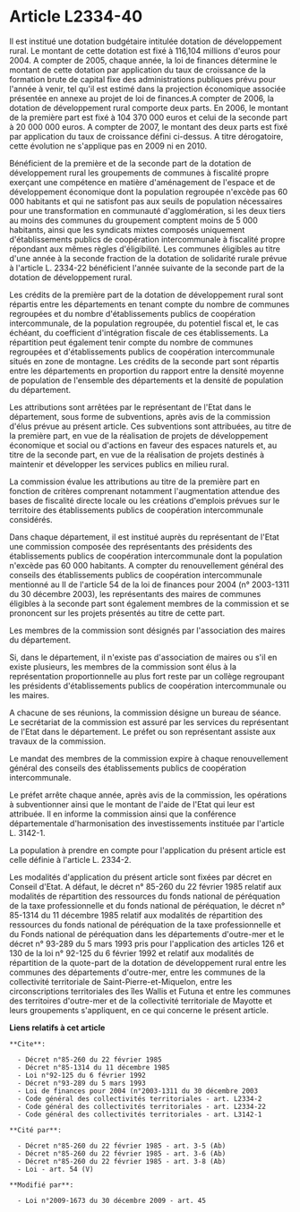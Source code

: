 # Article L2334-40

Il est institué une dotation budgétaire intitulée dotation de développement rural. Le montant de cette dotation est fixé à
116,104 millions d'euros pour 2004. A compter de 2005, chaque année, la loi de finances détermine le montant de cette
dotation par application du taux de croissance de la formation brute de capital fixe des administrations publiques prévu pour
l'année à venir, tel qu'il est estimé dans la projection économique associée présentée en annexe au projet de loi de
finances.A compter de 2006, la dotation de développement rural comporte deux parts. En 2006, le montant de la première part
est fixé à 104 370 000 euros et celui de la seconde part à 20 000 000 euros. A compter de 2007, le montant des deux parts est
fixé par application du taux de croissance défini ci-dessus. A titre dérogatoire, cette évolution ne s'applique pas en 2009
ni en 2010.

Bénéficient de la première et de la seconde part de la dotation de développement rural les groupements de communes à
fiscalité propre exerçant une compétence en matière d'aménagement de l'espace et de développement économique dont la
population regroupée n'excède pas 60 000 habitants et qui ne satisfont pas aux seuils de population nécessaires pour une
transformation en communauté d'agglomération, si les deux tiers au moins des communes du groupement comptent moins de 5 000
habitants, ainsi que les syndicats mixtes composés uniquement d'établissements publics de coopération intercommunale à
fiscalité propre répondant aux mêmes règles d'éligibilité. Les communes éligibles au titre d'une année à la seconde fraction
de la dotation de solidarité rurale prévue à l'article L. 2334-22 bénéficient l'année suivante de la seconde part de la
dotation de développement rural. 

Les crédits de la première part de la dotation de développement rural sont répartis entre les départements en tenant compte
du nombre de communes regroupées et du nombre d'établissements publics de coopération intercommunale, de la population
regroupée, du potentiel fiscal et, le cas échéant, du coefficient d'intégration fiscale de ces établissements. La répartition
peut également tenir compte du nombre de communes regroupées et d'établissements publics de coopération intercommunale situés
en zone de montagne. Les crédits de la seconde part sont répartis entre les départements en proportion du rapport entre la
densité moyenne de population de l'ensemble des départements et la densité de population du département. 

Les attributions sont arrêtées par le représentant de l'Etat dans le département, sous forme de subventions, après avis de la
commission d'élus prévue au présent article. Ces subventions sont attribuées, au titre de la première part, en vue de la
réalisation de projets de développement économique et social ou d'actions en faveur des espaces naturels et, au titre de la
seconde part, en vue de la réalisation de projets destinés à maintenir et développer les services publics en milieu rural. 

La commission évalue les attributions au titre de la première part en fonction de critères comprenant notamment
l'augmentation attendue des bases de fiscalité directe locale ou les créations d'emplois prévues sur le territoire des
établissements publics de coopération intercommunale considérés. 

Dans chaque département, il est institué auprès du représentant de l'Etat une commission composée des représentants des
présidents des établissements publics de coopération intercommunale dont la population n'excède pas 60 000 habitants. A
compter du renouvellement général des conseils des établissements publics de coopération intercommunale mentionné au II de
l'article 54 de la loi de finances pour 2004 (n° 2003-1311 du 30 décembre 2003), les représentants des maires de communes
éligibles à la seconde part sont également membres de la commission et se prononcent sur les projets présentés au titre de
cette part. 

Les membres de la commission sont désignés par l'association des maires du département. 

Si, dans le département, il n'existe pas d'association de maires ou s'il en existe plusieurs, les membres de la commission
sont élus à la représentation proportionnelle au plus fort reste par un collège regroupant les présidents d'établissements
publics de coopération intercommunale ou les maires.

A chacune de ses réunions, la commission désigne un bureau de séance. Le secrétariat de la commission est assuré par les
services du représentant de l'Etat dans le département. Le préfet ou son représentant assiste aux travaux de la commission. 

Le mandat des membres de la commission expire à chaque renouvellement général des conseils des établissements publics de
coopération intercommunale. 

Le préfet arrête chaque année, après avis de la commission, les opérations à subventionner ainsi que le montant de l'aide de
l'Etat qui leur est attribuée. Il en informe la commission ainsi que la conférence départementale d'harmonisation des
investissements instituée par l'article L. 3142-1. 

La population à prendre en compte pour l'application du présent article est celle définie à l'article L. 2334-2. 

Les modalités d'application du présent article sont fixées par décret en Conseil d'Etat. A défaut, le décret n° 85-260 du 22
février 1985 relatif aux modalités de répartition des ressources du fonds national de péréquation de la taxe professionnelle
et du fonds national de péréquation, le décret n° 85-1314 du 11 décembre 1985 relatif aux modalités de répartition des
ressources du fonds national de péréquation de la taxe professionnelle et du Fonds national de péréquation dans les
départements d'outre-mer et le décret n° 93-289 du 5 mars 1993 pris pour l'application des articles 126 et 130 de la loi n°
92-125 du 6 février 1992 et relatif aux modalités de répartition de la quote-part de la dotation de développement rural entre
les communes des départements d'outre-mer, entre les communes de la collectivité territoriale de Saint-Pierre-et-Miquelon,
entre les circonscriptions territoriales des îles Wallis et Futuna et entre les communes des territoires d'outre-mer et de la
collectivité territoriale de Mayotte et leurs groupements s'appliquent, en ce qui concerne le présent article.

**Liens relatifs à cet article**

	**Cite**:

	  - Décret n°85-260 du 22 février 1985
	  - Décret n°85-1314 du 11 décembre 1985
	  - Loi n°92-125 du 6 février 1992
	  - Décret n°93-289 du 5 mars 1993
	  - Loi de finances pour 2004 (n°2003-1311 du 30 décembre 2003
	  - Code général des collectivités territoriales - art. L2334-2
	  - Code général des collectivités territoriales - art. L2334-22
	  - Code général des collectivités territoriales - art. L3142-1

	**Cité par**:

	  - Décret n°85-260 du 22 février 1985 - art. 3-5 (Ab)
	  - Décret n°85-260 du 22 février 1985 - art. 3-6 (Ab)
	  - Décret n°85-260 du 22 février 1985 - art. 3-8 (Ab)
	  - Loi - art. 54 (V)

	**Modifié par**:

	  - Loi n°2009-1673 du 30 décembre 2009 - art. 45

